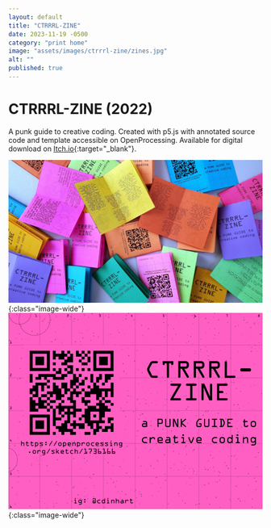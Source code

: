 ```yaml
---
layout: default
title: "CTRRRL-ZINE"
date: 2023-11-19 -0500
category: "print home"
image: "assets/images/ctrrrl-zine/zines.jpg"
alt: ""
published: true
---
```


# CTRRRL-ZINE (2022)

A punk guide to creative coding. Created with p5.js with annotated source code and template accessible on OpenProcessing. Available for digital download on [Itch.io](https://cdinhart.itch.io/ctrrrl-zine){:target="_blank"}.

![](assets/images/ctrrrl-zine/zines.jpg){:class="image-wide"}  
![](assets/images/ctrrrl-zine/cover.png){:class="image-wide"}  
